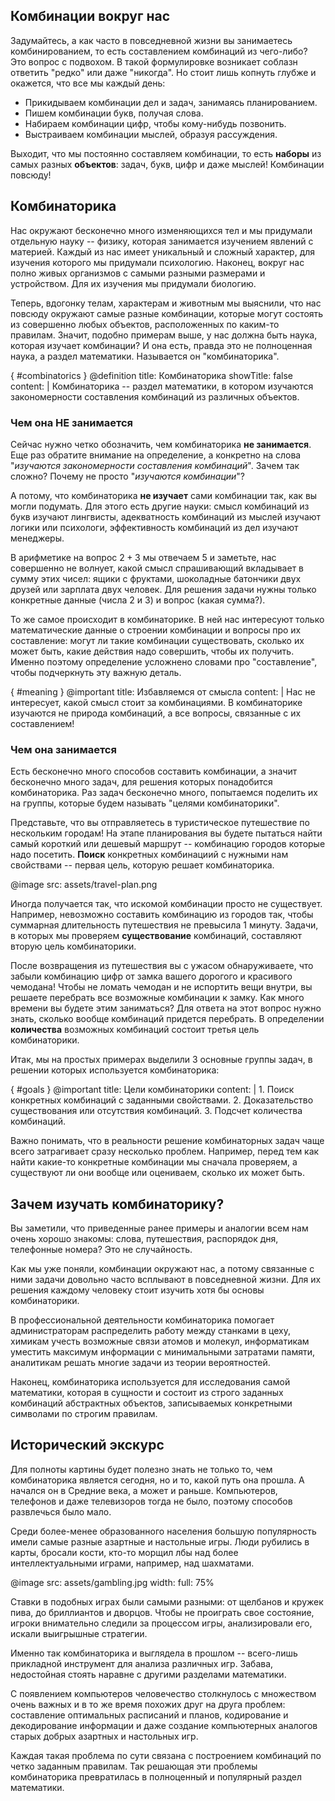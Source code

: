 ## Комбинации вокруг нас

Задумайтесь, а как часто в повседневной жизни вы занимаетесь комбинированием, то есть составлением комбинаций из чего-либо?
Это вопрос с подвохом.
В такой формулировке возникает соблазн ответить "редко" или даже "никогда".
Но стоит лишь копнуть глубже и окажется, что все мы каждый день:

* Прикидываем комбинации дел и задач, занимаясь планированием.
* Пишем комбинации букв, получая слова.
* Набираем комбинации цифр, чтобы кому-нибудь позвонить.
* Выстраиваем комбинации мыслей, образуя рассуждения.

Выходит, что мы постоянно составляем комбинации, то есть **наборы** из самых разных **объектов**: задач, букв, цифр и даже мыслей!
Комбинации повсюду!

## Комбинаторика

Нас окружают бесконечно много изменяющихся тел и мы придумали отдельную науку -- физику, которая занимается изучением явлений с материей.
Каждый из нас имеет уникальный и сложный характер, для изучения которого мы придумали психологию.
Наконец, вокруг нас полно живых организмов с самыми разными размерами и устройством.
Для их изучения мы придумали биологию.

Теперь, вдогонку телам, характерам и животным мы выяснили, что нас повсюду окружают самые разные комбинации, которые могут состоять из совершенно любых объектов, расположенных по каким-то правилам.
Значит, подобно примерам выше, у нас должна быть наука, которая изучает комбинации?
И она есть, правда это не полноценная наука, а раздел математики.
Называется он "комбинаторика".

{ #combinatorics }
@definition
    title: Комбинаторика
    showTitle: false
    content: |
        <ab-strong>Комбинаторика</ab-strong> -- раздел математики, в котором изучаются закономерности составления комбинаций из различных объектов.

### Чем она НЕ занимается

Сейчас нужно четко обозначить, чем комбинаторика **не занимается**.
Еще раз обратите внимание на определение, а конкретно на слова "*изучаются закономерности составления комбинаций*".
Зачем так сложно?
Почему не просто "*изучаются комбинации*"?

А потому, что комбинаторика **не изучает** сами комбинации так, как вы могли подумать.
Для этого есть другие науки: смысл комбинаций из букв изучают лингвисты, адекватность комбинаций из мыслей изучают логики или психологи, эффективность комбинаций из дел изучают менеджеры.

В арифметике на вопрос $2 + 3$ мы отвечаем $5$ и заметьте, нас совершенно не волнует, какой смысл спрашивающий вкладывает в сумму этих чисел: ящики с фруктами, шоколадные батончики двух друзей или зарплата двух человек.
Для решения задачи нужны только конкретные данные (числа $2$ и $3$) и вопрос (какая сумма?).

То же самое происходит в комбинаторике.
В ней нас интересуют только математические данные о строении комбинации и вопросы про их составление: могут ли такие комбинации существовать, сколько их может быть, какие действия надо совершить, чтобы их получить.
Именно поэтому определение усложнено словами про "составление", чтобы подчеркнуть эту важную деталь.

{ #meaning }
@important
    title: Избавляемся от смысла
    content: |
        Нас не интересует, какой смысл стоит за комбинациями.
        В комбинаторике изучаются не природа комбинаций, а все вопросы, связанные с их <ab-strong>составлением</ab-strong>!
        
### Чем она занимается

Есть бесконечно много способов составить комбинации, а значит бесконечно много задач, для решения которых понадобится комбинаторика.
Раз задач бесконечно много, попытаемся поделить их на группы, которые будем называть "целями комбинаторики".

Представьте, что вы отправляетесь в туристическое путешествие по нескольким городам!
На этапе планирования вы будете пытаться найти самый короткий или дешевый маршрут -- комбинацию городов которые надо посетить.
**Поиск** конкретных комбинациий с нужными нам свойствами -- первая цель, которую решает комбинаторика.

@image
    src: assets/travel-plan.png

Иногда получается так, что искомой комбинации просто не существует.
Например, невозможно составить комбинацию из городов так, чтобы суммарная длительность путешествия не превысила 1 минуту.
Задачи, в которых мы проверяем **существование** комбинаций, составляют вторую цель комбинаторики.

После возвращения из путешествия вы с ужасом обнаруживаете, что забыли комбинацию цифр от замка вашего дорогого и красивого чемодана!
Чтобы не ломать чемодан и не испортить вещи внутри, вы решаете перебрать все возможные комбинации к замку.
Как много времени вы будете этим заниматься?
Для ответа на этот вопрос нужно знать, сколько вообще комбинаций придется перебрать.
В определении **количества** возможных комбинаций состоит третья цель комбинаторики.

Итак, мы на простых примерах выделили 3 основные группы задач, в решении которых используется комбинаторика:

{ #goals }
@important
    title: Цели комбинаторики
    content: |
        1. Поиск конкретных комбинаций с заданными свойствами.
        2. Доказательство существования или отсутствия комбинаций.
        3. Подсчет количества комбинаций.

Важно понимать, что в реальности решение комбинаторных задач чаще всего затрагивает сразу несколько проблем.
Например, перед тем как найти какие-то конкретные комбинации мы сначала проверяем, а существуют ли они вообще или оцениваем, сколько их может быть.

## Зачем изучать комбинаторику?

Вы заметили, что приведенные ранее примеры и аналогии всем нам очень хорошо знакомы: слова, путешествия, распорядок дня, телефонные номера? Это не случайность.

Как мы уже поняли, комбинации окружают нас, а потому связанные с ними задачи довольно часто всплывают в повседневной жизни.
Для их решения каждому человеку стоит изучить хотя бы основы комбинаторики.

В профессиональной деятельности комбинаторика помогает администраторам распределить работу между станками в цеху, химикам учесть возможные связи атомов и молекул, информатикам уместить максимум информации с минимальными затратами памяти, аналитикам решать многие задачи из теории вероятностей.

Наконец, комбинаторика используется для исследования самой математики, которая в сущности и состоит из строго заданных комбинаций абстрактных объектов, записываемых конкретными символами по строгим правилам.

## Исторический экскурс

Для полноты картины будет полезно знать не только то, чем комбинаторика является сегодня, но и то, какой путь она прошла.
А начался он в Средние века, а может и раньше.
Компьютеров, телефонов и даже телевизоров тогда не было, поэтому способов развлечься было мало.

Среди более-менее образованного населения большую популярность имели самые разные азартные и настольные игры.
Люди рубились в карты, бросали кости, кто-то морщил лбы над более интеллектуальными играми, например, над шахматами.

@image
    src: assets/gambling.jpg
    width:
        full: 75%

Ставки в подобных играх были самыми разными: от щелбанов и кружек пива, до бриллиантов и дворцов.
Чтобы не проиграть свое состояние, игроки внимательно следили за процессом игры, анализировали его, искали выигрышные стратегии.

Именно так комбинаторика и выглядела в прошлом -- всего-лишь прикладной инструмент для анализа различных игр.
Забава, недостойная стоять наравне с другими разделами математики.

С появлением компьютеров человечество столкнулось с множеством очень важных и в то же время похожих друг на друга проблем: составление оптимальных расписаний и планов, кодирование и декодирование информации и даже создание компьютерных аналогов старых добрых азартных и настольных игр.

Каждая такая проблема по сути связана с построением комбинаций по четко заданным правилам.
Так решающая эти проблемы комбинаторика превратилась в полноценный и популярный раздел математики.